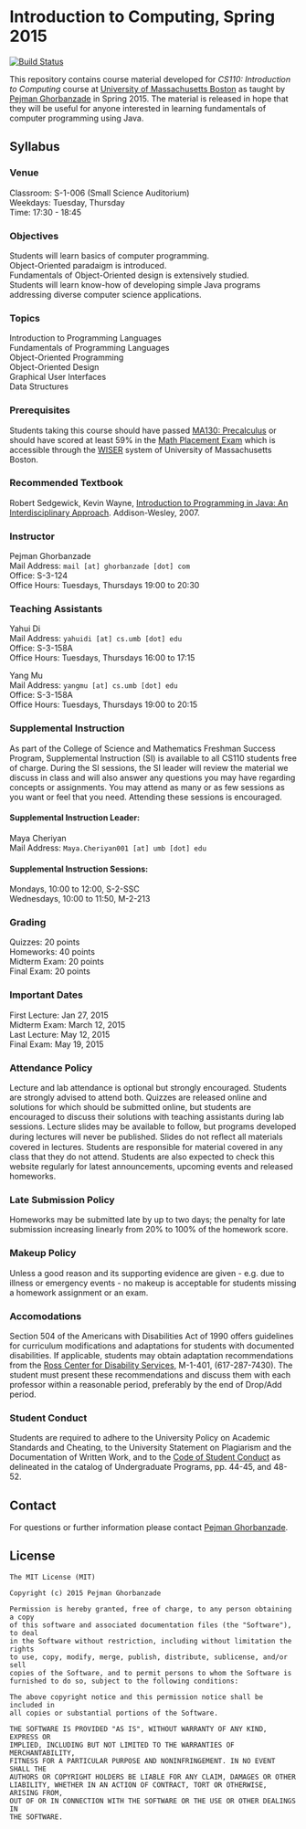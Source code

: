 # Introduction to Computing, Spring 2015

[![Build Status](https://secure.travis-ci.org/UMB-CS110-2015S/Course-Materials.svg?branch=master)](http://travis-ci.org/UMB-CS110-2015S/Course-Materials)

This repository contains course material developed for *CS110: Introduction to Computing* course at [University of Massachusetts Boston] as taught by [Pejman Ghorbanzade] in Spring 2015. The material is released in hope that they will be useful for anyone interested in learning fundamentals of computer programming using Java.

## Syllabus

### Venue
Classroom: S-1-006 (Small Science Auditorium)  
Weekdays: Tuesday, Thursday  
Time: 17:30 - 18:45

### Objectives
Students will learn basics of computer programming.  
Object-Oriented paradaigm is introduced.  
Fundamentals of Object-Oriented design is extensively studied.  
Students will learn know-how of developing simple Java programs addressing diverse computer science applications.

### Topics

Introduction to Programming Languages  
Fundamentals of Programming Languages  
Object-Oriented Programming  
Object-Oriented Design  
Graphical User Interfaces  
Data Structures

### Prerequisites
Students taking this course should have passed [MA130: Precalculus] or should have scored at least 59% in the [Math Placement Exam] which is accessible through the [WISER] system of University of Massachusetts Boston.

### Recommended Textbook
Robert Sedgewick, Kevin Wayne, [Introduction to Programming in Java: An Interdisciplinary Approach]. Addison-Wesley, 2007.

### Instructor

Pejman Ghorbanzade  
Mail Address: ``mail [at] ghorbanzade [dot] com``  
Office: S-3-124  
Office Hours: Tuesdays, Thursdays 19:00 to 20:30

### Teaching Assistants

Yahui Di  
Mail Address: ``yahuidi [at] cs.umb [dot] edu``  
Office: S-3-158A  
Office Hours: Tuesdays, Thursdays 16:00 to 17:15

Yang Mu  
Mail Address: ``yangmu [at] cs.umb [dot] edu``  
Office: S-3-158A  
Office Hours: Tuesdays, Thursdays 19:00 to 20:15

### Supplemental Instruction

As part of the College of Science and Mathematics Freshman Success Program, Supplemental Instruction (SI) is available to all CS110 students free of charge. During the SI sessions, the SI leader will review the material we discuss in class and will also answer any questions you may have regarding concepts or assignments. You may attend as many or as few sessions as you want or feel that you need. Attending these sessions is encouraged.

#### Supplemental Instruction Leader:

Maya Cheriyan  
Mail Address: ``Maya.Cheriyan001 [at] umb [dot] edu``

#### Supplemental Instruction Sessions:

Mondays, 10:00 to 12:00, S-2-SSC  
Wednesdays, 10:00 to 11:50, M-2-213

### Grading

Quizzes: 20 points  
Homeworks: 40 points  
Midterm Exam: 20 points  
Final Exam: 20 points

### Important Dates

First Lecture: Jan 27, 2015  
Midterm Exam: March 12, 2015  
Last Lecture: May 12, 2015  
Final Exam: May 19, 2015

### Attendance Policy
Lecture and lab attendance is optional but strongly encouraged. Students are strongly advised to attend both. Quizzes are released online and solutions for which should be submitted online, but students are encouraged to discuss their solutions with teaching assistants during lab sessions. Lecture slides may be available to follow, but programs developed during lectures will never be published. Slides do not reﬂect all materials covered in lectures. Students are responsible for material covered in any class that they do not attend. Students are also expected to check this website regularly for latest announcements, upcoming events and released homeworks.

### Late Submission Policy

Homeworks may be submitted late by up to two days; the penalty for late submission increasing linearly from 20% to 100% of the homework score.

### Makeup Policy

Unless a good reason and its supporting evidence are given - e.g. due to illness or emergency events - no makeup is acceptable for students missing a homework assignment or an exam.

### Accomodations

Section 504 of the Americans with Disabilities Act of 1990 offers guidelines for curriculum modifications and adaptations for students with documented disabilities. If applicable, students may obtain adaptation recommendations from the [Ross Center for Disability Services], M-1-401, (617-287-7430). The student must present these recommendations and discuss them with each professor within a reasonable period, preferably by the end of Drop/Add period.

### Student Conduct

Students are required to adhere to the University Policy on Academic Standards and Cheating, to the University Statement on Plagiarism and the Documentation of Written Work, and to the [Code of Student Conduct] as delineated in the catalog of Undergraduate Programs, pp. 44-45, and 48-52.

## Contact
For questions or further information please contact [Pejman Ghorbanzade].

## License

	The MIT License (MIT)

	Copyright (c) 2015 Pejman Ghorbanzade

	Permission is hereby granted, free of charge, to any person obtaining a copy
	of this software and associated documentation files (the "Software"), to deal
	in the Software without restriction, including without limitation the rights
	to use, copy, modify, merge, publish, distribute, sublicense, and/or sell
	copies of the Software, and to permit persons to whom the Software is
	furnished to do so, subject to the following conditions:

	The above copyright notice and this permission notice shall be included in
	all copies or substantial portions of the Software.

	THE SOFTWARE IS PROVIDED "AS IS", WITHOUT WARRANTY OF ANY KIND, EXPRESS OR
	IMPLIED, INCLUDING BUT NOT LIMITED TO THE WARRANTIES OF MERCHANTABILITY,
	FITNESS FOR A PARTICULAR PURPOSE AND NONINFRINGEMENT. IN NO EVENT SHALL THE
	AUTHORS OR COPYRIGHT HOLDERS BE LIABLE FOR ANY CLAIM, DAMAGES OR OTHER
	LIABILITY, WHETHER IN AN ACTION OF CONTRACT, TORT OR OTHERWISE, ARISING FROM,
	OUT OF OR IN CONNECTION WITH THE SOFTWARE OR THE USE OR OTHER DEALINGS IN
	THE SOFTWARE.


[University of Massachusetts Boston]: www.umb.edu
[Pejman Ghorbanzade]: http://www.ghorbanzade.com
[Ross Center for Disability Services]: http://www.umb.edu/academics/vpass/disability
[Math Placement Exam]: http://www.umb.edu/academics/vpass/uac/testing_services/math
[Code of Student Conduct]: http://www.umb.edu/life_on_campus/policies/community/code
[MA130: Precalculus]: http://www.math.umb.edu/courses/course_page.php?id=6
[WISER]: http://www.umb.edu/it/getting_services/wiser
[Introduction to Programming in Java: An Interdisciplinary Approach]: http://introcs.cs.princeton.edu/java/home/
